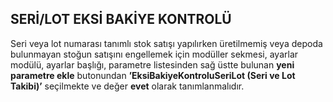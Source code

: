 ## SERİ/LOT EKSİ BAKİYE KONTROLÜ
Seri veya lot numarası tanımlı stok satışı yapılırken üretilmemiş veya depoda bulunmayan stoğun satışını engellemek için modüller sekmesi, ayarlar modülü, ayarlar başlığı, parametre listesinden sağ üstte bulunan **yeni parametre ekle** butonundan **’EksiBakiyeKontroluSeriLot (Seri ve Lot Takibi)’** seçilmekte ve değer **evet** olarak tanımlanmalıdır. 
